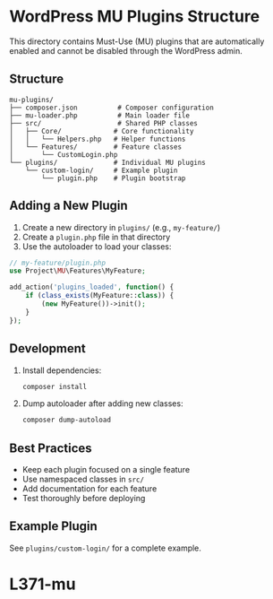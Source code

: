 # WordPress MU Plugins Structure

This directory contains Must-Use (MU) plugins that are automatically enabled and cannot be disabled through the WordPress admin.

## Structure

```
mu-plugins/
├── composer.json          # Composer configuration
├── mu-loader.php          # Main loader file
├── src/                   # Shared PHP classes
│   ├── Core/             # Core functionality
│   │   └── Helpers.php   # Helper functions
│   └── Features/         # Feature classes
│       └── CustomLogin.php
└── plugins/              # Individual MU plugins
    └── custom-login/     # Example plugin
        └── plugin.php    # Plugin bootstrap
```

## Adding a New Plugin

1. Create a new directory in `plugins/` (e.g., `my-feature/`)
2. Create a `plugin.php` file in that directory
3. Use the autoloader to load your classes:

```php
// my-feature/plugin.php
use Project\MU\Features\MyFeature;

add_action('plugins_loaded', function() {
    if (class_exists(MyFeature::class)) {
        (new MyFeature())->init();
    }
});
```

## Development

1. Install dependencies:
   ```bash
   composer install
   ```

2. Dump autoloader after adding new classes:
   ```bash
   composer dump-autoload
   ```

## Best Practices

- Keep each plugin focused on a single feature
- Use namespaced classes in `src/`
- Add documentation for each feature
- Test thoroughly before deploying

## Example Plugin

See `plugins/custom-login/` for a complete example.
# L371-mu
